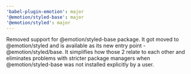 ```yaml
---
'babel-plugin-emotion': major
'@emotion/styled-base': major
'@emotion/styled': major
---
```


Removed support for @emotion/styled-base package. It got moved to @emotion/styled and is available as its new entry point - @emotion/styled/base. It simplifies how those 2 relate to each other and eliminates problems with stricter package managers when @emotion/styled-base was not installed explicitly by a user.
